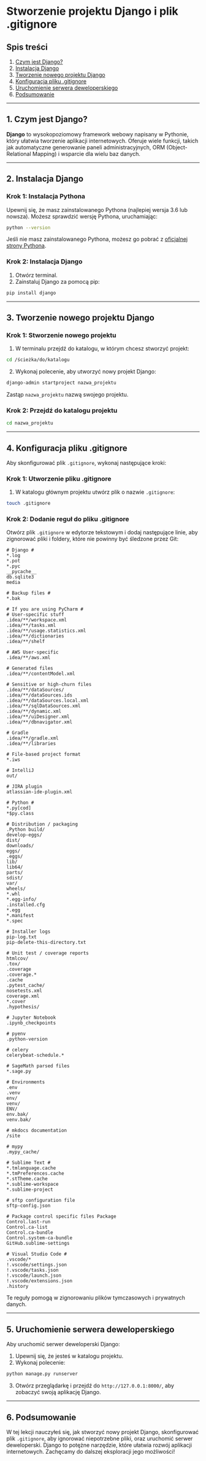 # Stworzenie projektu Django i plik .gitignore

## Spis treści

1. [Czym jest Django?](#1-czym-jest-django)
2. [Instalacja Django](#2-instalacja-django)
3. [Tworzenie nowego projektu Django](#3-tworzenie-nowego-projektu-django)
4. [Konfiguracja pliku .gitignore](#4-konfiguracja-pliku-gitignore)
5. [Uruchomienie serwera deweloperskiego](#5-uruchomienie-serwera-deweloperskiego)
6. [Podsumowanie](#6-podsumowanie)

---

## 1. Czym jest Django?

**Django** to wysokopoziomowy framework webowy napisany w Pythonie, który ułatwia tworzenie aplikacji internetowych. Oferuje wiele funkcji, takich jak automatyczne generowanie paneli administracyjnych, ORM (Object-Relational Mapping) i wsparcie dla wielu baz danych.

---

## 2. Instalacja Django

### Krok 1: Instalacja Pythona

Upewnij się, że masz zainstalowanego Pythona (najlepiej wersja 3.6 lub nowsza). Możesz sprawdzić wersję Pythona, uruchamiając:

```bash
python --version
```

Jeśli nie masz zainstalowanego Pythona, możesz go pobrać z [oficjalnej strony Pythona](https://www.python.org/downloads/).

### Krok 2: Instalacja Django

1. Otwórz terminal.
2. Zainstaluj Django za pomocą pip:

```bash
pip install django
```

---

## 3. Tworzenie nowego projektu Django

### Krok 1: Stworzenie nowego projektu

1. W terminalu przejdź do katalogu, w którym chcesz stworzyć projekt:

```bash
cd /ścieżka/do/katalogu
```

2. Wykonaj polecenie, aby utworzyć nowy projekt Django:

```bash
django-admin startproject nazwa_projektu
```

Zastąp `nazwa_projektu` nazwą swojego projektu.

### Krok 2: Przejdź do katalogu projektu

```bash
cd nazwa_projektu
```

---

## 4. Konfiguracja pliku .gitignore

Aby skonfigurować plik `.gitignore`, wykonaj następujące kroki:

### Krok 1: Utworzenie pliku .gitignore

1. W katalogu głównym projektu utwórz plik o nazwie `.gitignore`:

```bash
touch .gitignore
```

### Krok 2: Dodanie reguł do pliku .gitignore

Otwórz plik `.gitignore` w edytorze tekstowym i dodaj następujące linie, aby zignorować pliki i foldery, które nie powinny być śledzone przez Git:

```plaintext
# Django #
*.log
*.pot
*.pyc
__pycache__
db.sqlite3
media

# Backup files #
*.bak

# If you are using PyCharm #
# User-specific stuff
.idea/**/workspace.xml
.idea/**/tasks.xml
.idea/**/usage.statistics.xml
.idea/**/dictionaries
.idea/**/shelf

# AWS User-specific
.idea/**/aws.xml

# Generated files
.idea/**/contentModel.xml

# Sensitive or high-churn files
.idea/**/dataSources/
.idea/**/dataSources.ids
.idea/**/dataSources.local.xml
.idea/**/sqlDataSources.xml
.idea/**/dynamic.xml
.idea/**/uiDesigner.xml
.idea/**/dbnavigator.xml

# Gradle
.idea/**/gradle.xml
.idea/**/libraries

# File-based project format
*.iws

# IntelliJ
out/

# JIRA plugin
atlassian-ide-plugin.xml

# Python #
*.py[cod]
*$py.class

# Distribution / packaging
.Python build/
develop-eggs/
dist/
downloads/
eggs/
.eggs/
lib/
lib64/
parts/
sdist/
var/
wheels/
*.whl
*.egg-info/
.installed.cfg
*.egg
*.manifest
*.spec

# Installer logs
pip-log.txt
pip-delete-this-directory.txt

# Unit test / coverage reports
htmlcov/
.tox/
.coverage
.coverage.*
.cache
.pytest_cache/
nosetests.xml
coverage.xml
*.cover
.hypothesis/

# Jupyter Notebook
.ipynb_checkpoints

# pyenv
.python-version

# celery
celerybeat-schedule.*

# SageMath parsed files
*.sage.py

# Environments
.env
.venv
env/
venv/
ENV/
env.bak/
venv.bak/

# mkdocs documentation
/site

# mypy
.mypy_cache/

# Sublime Text #
*.tmlanguage.cache
*.tmPreferences.cache
*.stTheme.cache
*.sublime-workspace
*.sublime-project

# sftp configuration file
sftp-config.json

# Package control specific files Package
Control.last-run
Control.ca-list
Control.ca-bundle
Control.system-ca-bundle
GitHub.sublime-settings

# Visual Studio Code #
.vscode/*
!.vscode/settings.json
!.vscode/tasks.json
!.vscode/launch.json
!.vscode/extensions.json
.history
```

Te reguły pomogą w zignorowaniu plików tymczasowych i prywatnych danych.

---

## 5. Uruchomienie serwera deweloperskiego

Aby uruchomić serwer deweloperski Django:

1. Upewnij się, że jesteś w katalogu projektu.
2. Wykonaj polecenie:

```bash
python manage.py runserver
```

3. Otwórz przeglądarkę i przejdź do `http://127.0.0.1:8000/`, aby zobaczyć swoją aplikację Django.

---

## 6. Podsumowanie

W tej lekcji nauczyłeś się, jak stworzyć nowy projekt Django, skonfigurować plik `.gitignore`, aby ignorować niepotrzebne pliki, oraz uruchomić serwer deweloperski. Django to potężne narzędzie, które ułatwia rozwój aplikacji internetowych. Zachęcamy do dalszej eksploracji jego możliwości!
